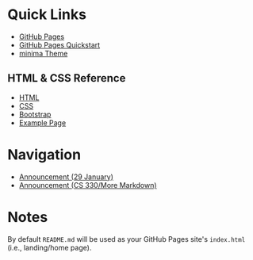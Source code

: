# Quick Links

  - [GitHub Pages](https://cstkennedy.github.io/cs410-pages-demo-thursday/)
  - [GitHub Pages Quickstart](https://docs.github.com/en/pages/quickstart)
  - [minima Theme](https://github.com/jekyll/minima?tab=readme-ov-file)


## HTML & CSS Reference

  - [HTML](https://www.w3schools.com/html/default.asp)
  - [CSS](https://www.w3schools.com/css/default.asp)
  - [Bootstrap](https://www.w3schools.com/bootstrap5/index.php)
  - [Example Page](./example_page.html)


# Navigation

  - [Announcement (29 January)](./2024.01.29.Recitation.This.Week)
  - [Announcement (CS 330/More Markdown)](./2024.01.29.Assignment.1.Review.Assignment.2.Hints)

# Notes

By default `README.md` will be used as your GitHub Pages site's `index.html`
(i.e., landing/home page).
